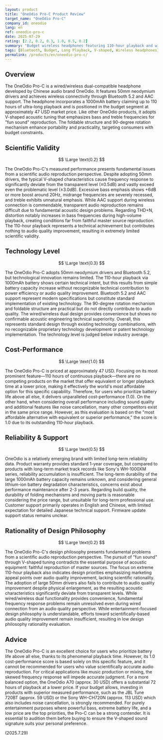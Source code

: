 ```yaml
---
layout: product
title: "OneOdio Pro-C Product Review"
target_name: "OneOdio Pro-C"
company_id: oneodio
lang: en
ref: oneodio-pro-c
date: 2025-07-29
rating: [2.2, 0.2, 0.3, 1.0, 0.5, 0.2]
summary: "Budget wireless headphones featuring 110-hour playback and wired/wireless dual functionality. While significantly deviating from scientific audio reproduction, its exceptional battery performance offers the highest cost-performance for specific needs."
tags: [Bluetooth, Budget, Long Playback, V-shaped, Wireless headphones]
permalink: /products/en/oneodio-pro-c/
---
```

## Overview

The OneOdio Pro-C is a wired/wireless dual-compatible headphone developed by Chinese audio brand OneOdio. It features 50mm neodymium drivers and achieves wireless connectivity through Bluetooth 5.2 and AAC support. The headphone incorporates a 1000mAh battery claiming up to 110 hours of ultra-long playback and is positioned in the budget segment at approximately 47 USD market price. Like other OneOdio products, it adopts V-shaped acoustic tuning that emphasizes bass and treble frequencies for "fun sound" reproduction. The foldable structure and 90-degree rotation mechanism enhance portability and practicality, targeting consumers with budget constraints.

## Scientific Validity

$$ \Large \text{0.2} $$

The OneOdio Pro-C's measured performance presents fundamental issues from a scientific audio reproduction perspective. Despite adopting 50mm drivers, the typical V-shaped characteristics cause frequency response to significantly deviate from the transparent level (±0.5dB) and vastly exceed even the problematic level (±3.0dB). Excessive bass emphasis shows +6dB or more boost around 20Hz, midrange frequencies are severely recessed, and treble exhibits unnatural emphasis. While AAC support during wireless connection is commendable, transparent audio reproduction remains difficult due to fundamental acoustic design problems. Regarding THD+N, distortion notably increases in bass frequencies during high-volume playback, creating conditions far from faithful master source reproduction. The 110-hour playback represents a technical achievement but contributes nothing to audio quality improvement, resulting in extremely limited scientific validity.

## Technology Level

$$ \Large \text{0.3} $$

The OneOdio Pro-C adopts 50mm neodymium drivers and Bluetooth 5.2, but technological innovation remains limited. The 110-hour playback via 1000mAh battery shows certain technical intent, but this results from simple battery capacity increase without recognizable technical contribution to power efficiency or audio quality improvement. Bluetooth 5.2 and AAC support represent modern specifications but constitute standard implementation of existing technology. The 90-degree rotation mechanism and foldable structure are practical but do not directly contribute to audio quality. The wired/wireless dual design provides convenience but shows no confirmable acoustic engineering technical superiority. Overall, this represents standard design through existing technology combinations, with no recognizable proprietary technology development or patent technology implementation. The technology level is judged below industry average.

## Cost-Performance

$$ \Large \text{1.0} $$

The OneOdio Pro-C is priced at approximately 47 USD. Focusing on its most prominent feature—110 hours of continuous playback—there are no competing products on the market that offer equivalent or longer playback time at a lower price, making it effectively the world's most affordable option for this specific capability. Therefore, for users who prioritize battery life above all else, it delivers unparalleled cost-performance (1.0). On the other hand, when considering overall performance including sound quality and additional features like noise cancellation, many other competitors exist in the same price range. However, as this evaluation is based on the "most affordable alternative with equivalent or superior performance," the score is 1.0 due to its outstanding 110-hour playback.

## Reliability & Support

$$ \Large \text{0.5} $$

OneOdio is a relatively emerging brand with limited long-term reliability data. Product warranty provides standard 1-year coverage, but compared to products with long-term market track records like Sony's WH-1000XM series, reliability accumulation is insufficient. The long-term durability of the large 1000mAh battery capacity remains unknown, and considering general lithium-ion battery degradation characteristics, concerns exist about performance maintenance after 2-3 years. Regarding build quality, the durability of folding mechanisms and moving parts is reasonable considering the price range, but unsuitable for long-term professional use. Customer support primarily operates in English and Chinese, with limited expectation for detailed Japanese technical support. Firmware update support status remains unclear.

## Rationality of Design Philosophy

$$ \Large \text{0.2} $$

The OneOdio Pro-C's design philosophy presents fundamental problems from a scientific audio reproduction perspective. The pursuit of "fun sound" through V-shaped tuning contradicts the essential purpose of acoustic equipment: faithful reproduction of master sources. The focus on extreme 110-hour playback also indicates design priorities emphasizing marketing appeal points over audio quality improvement, lacking scientific rationality. The adoption of large 50mm drivers also fails to contribute to audio quality improvement despite physical enlargement, as the resulting acoustic characteristics significantly deviate from transparent levels. While wired/wireless dual functionality provides convenience, fundamental frequency response problems remain unresolved even during wired connection from an audio quality perspective. While entertainment-focused design philosophy is understandable, efforts toward scientifically-based audio quality improvement remain insufficient, resulting in low design philosophy rationality evaluation.

## Advice

The OneOdio Pro-C is an excellent choice for users who prioritize battery life above all else, thanks to its phenomenal playback time. However, its 1.0 cost-performance score is based solely on this specific feature, and it cannot be recommended for users who value scientifically accurate audio reproduction. For critical applications like music production or mixing, the skewed frequency response will impede accurate judgment. For a more balanced option, the OneOdio A70 (approx. 30 USD) offers a substantial 72 hours of playback at a lower price. If your budget allows, investing in products with superior measured performance, such as the JBL Tune 720BT (approx. 59 USD) or the Sony WH-CH720N (approx. 113 USD) which also includes noise cancellation, is strongly recommended. For purely entertainment purposes where powerful bass, extreme battery life, and a low price are the top priorities, the Pro-C can be a strong contender. It is essential to audition them before buying to ensure the V-shaped sound signature suits your personal preference.

(2025.7.29)
